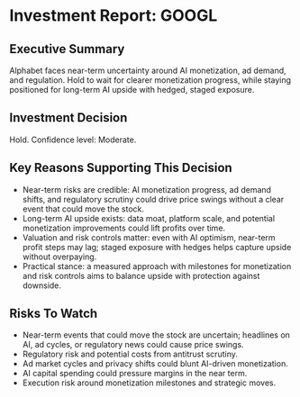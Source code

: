 # Investment Report: GOOGL
## Executive Summary
Alphabet faces near-term uncertainty around AI monetization, ad demand, and regulation. Hold to wait for clearer monetization progress, while staying positioned for long-term AI upside with hedged, staged exposure.

## Investment Decision
Hold. Confidence level: Moderate.

## Key Reasons Supporting This Decision
- Near-term risks are credible: AI monetization progress, ad demand shifts, and regulatory scrutiny could drive price swings without a clear event that could move the stock.
- Long-term AI upside exists: data moat, platform scale, and potential monetization improvements could lift profits over time.
- Valuation and risk controls matter: even with AI optimism, near-term profit steps may lag; staged exposure with hedges helps capture upside without overpaying.
- Practical stance: a measured approach with milestones for monetization and risk controls aims to balance upside with protection against downside.

## Risks To Watch
- Near-term events that could move the stock are uncertain; headlines on AI, ad cycles, or regulatory news could cause price swings.
- Regulatory risk and potential costs from antitrust scrutiny.
- Ad market cycles and privacy shifts could blunt AI-driven monetization.
- AI capital spending could pressure margins in the near term.
- Execution risk around monetization milestones and strategic moves.